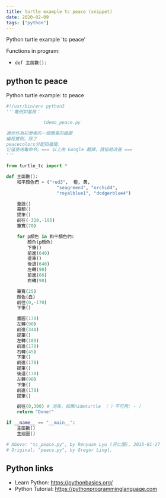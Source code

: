 ```yaml
---
title: turtle example tc peace (snippet)
date: 2020-02-09
tags: ["python"]
---
```

Python turtle example 'tc peace'

Functions in program: 
* `def 主函數():`

## python tc peace

Python turtle example: tc peace

```python
#!/usr/bin/env python3
'''龜例如套房：

              tdemo_peace.py

適合作為初學者的一個簡單的繪圖
編程實例。除了
peacecolors分配和循環，
它僅使用龜命令。=== 以上由 Google 翻譯，請協助改善 ===
'''

from turtle_tc import *

def 主函數():
    和平顏色們 = ("red3",  橙, 黃,
                   "seagreen4", "orchid4",
                   "royalblue1", "dodgerblue4")

    重設()
    幕類()
    提筆()
    前往(-320,-195)
    筆寬(70)

    for p顏色 in 和平顏色們:
        顏色(p顏色)
        下筆()
        前進(640)
        提筆()
        後退(640)
        左轉(90)
        前進(66)
        右轉(90)

    筆寬(25)
    顏色(白)
    前往(0,-170)
    下筆()

    畫圓(170)
    左轉(90)
    前進(340)
    提筆()
    左轉(180)
    前進(170)
    右轉(45)
    下筆()
    前進(170)
    提筆()
    後退(170)
    左轉(90)
    下筆()
    前進(170)
    提筆()

    前往(0,300) # 消失，如果hideturtle （ ）不可用; - ）
    return "Done!"

if __name__ == "__main__":
    主函數()
    主迴圈()

# Above: "tc_peace.py", by Renyuan Lyu (呂仁園), 2015-01-27
# Original: "peace.py", by Gregor Lingl. 


```

## Python links

- Learn Python: https://pythonbasics.org/
- Python Tutorial: https://pythonprogramminglanguage.com
